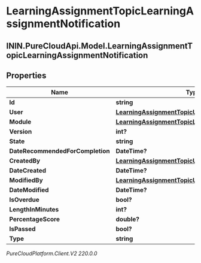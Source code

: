 # LearningAssignmentTopicLearningAssignmentNotification

## ININ.PureCloudApi.Model.LearningAssignmentTopicLearningAssignmentNotification

## Properties

|Name | Type | Description | Notes|
|------------ | ------------- | ------------- | -------------|
| **Id** | **string** |  | [optional] |
| **User** | [**LearningAssignmentTopicUserReference**](LearningAssignmentTopicUserReference) |  | [optional] |
| **Module** | [**LearningAssignmentTopicLearningModuleReference**](LearningAssignmentTopicLearningModuleReference) |  | [optional] |
| **Version** | **int?** |  | [optional] |
| **State** | **string** |  | [optional] |
| **DateRecommendedForCompletion** | **DateTime?** |  | [optional] |
| **CreatedBy** | [**LearningAssignmentTopicUserReference**](LearningAssignmentTopicUserReference) |  | [optional] |
| **DateCreated** | **DateTime?** |  | [optional] |
| **ModifiedBy** | [**LearningAssignmentTopicUserReference**](LearningAssignmentTopicUserReference) |  | [optional] |
| **DateModified** | **DateTime?** |  | [optional] |
| **IsOverdue** | **bool?** |  | [optional] |
| **LengthInMinutes** | **int?** |  | [optional] |
| **PercentageScore** | **double?** |  | [optional] |
| **IsPassed** | **bool?** |  | [optional] |
| **Type** | **string** |  | [optional] |



_PureCloudPlatform.Client.V2 220.0.0_

